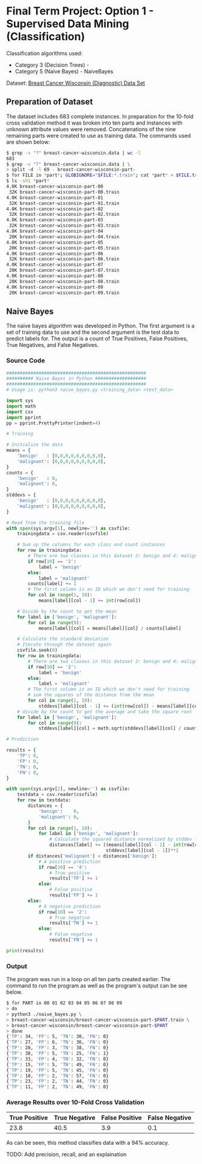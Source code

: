 # Final Term Project: Option 1 - Supervised Data Mining (Classification)

Classification algorithms used:

* Category 3 (Decision Trees) -
* Category 5 (Naive Bayes) - NaiveBayes

Dataset: [Breast Cancer Wisconsin (Diagnostic) Data Set](http://archive.ics.uci.edu/ml/datasets/Breast+Cancer+Wisconsin+%28Diagnostic%29)

## Preparation of Dataset

The dataset includes 683 complete instances. In preparation for the 10-fold cross
validation method it was broken into ten parts and instances with unknown
attribute values were removed. Concatenations of the nine remaining parts were
created to use as training data. The commands used are shown below:

```bash
$ grep -v "?" breast-cancer-wisconsin.data | wc -l
683
$ grep -v "?" breast-cancer-wisconsin.data | \
> split -d -l 69 - breast-cancer-wisconsin-part-
$ for FILE in *part*; GLOBIGNORE="$FILE:*.train"; cat *part* > $FILE.train; done
$ ls -sh1 *part*
4.0K breast-cancer-wisconsin-part-00
 32K breast-cancer-wisconsin-part-00.train
4.0K breast-cancer-wisconsin-part-01
 32K breast-cancer-wisconsin-part-01.train
4.0K breast-cancer-wisconsin-part-02
 32K breast-cancer-wisconsin-part-02.train
4.0K breast-cancer-wisconsin-part-03
 32K breast-cancer-wisconsin-part-03.train
4.0K breast-cancer-wisconsin-part-04
 20K breast-cancer-wisconsin-part-04.train
4.0K breast-cancer-wisconsin-part-05
 20K breast-cancer-wisconsin-part-05.train
4.0K breast-cancer-wisconsin-part-06
 32K breast-cancer-wisconsin-part-06.train
4.0K breast-cancer-wisconsin-part-07
 20K breast-cancer-wisconsin-part-07.train
4.0K breast-cancer-wisconsin-part-08
 20K breast-cancer-wisconsin-part-08.train
4.0K breast-cancer-wisconsin-part-09
 20K breast-cancer-wisconsin-part-09.train
```

## Naive Bayes

The naive bayes algorithm was developed in Python. The first argument is a set
of training data to use and the second argument is the test data to predict
labels for. The output is a count of True Positives, False Positives, True
Negatives, and False Negatives.

### Source Code

```python
####################################################
########## Naive Bayes in Python ###################
####################################################
# Usage is: python3 naive_bayes.py <training_data> <test_data>

import sys
import math
import csv
import pprint
pp = pprint.PrettyPrinter(indent=4)

# Training

# Initialize the data
means = {
    'benign'   : [0,0,0,0,0,0,0,0,0],
    'malignant': [0,0,0,0,0,0,0,0,0],
}
counts = {
    'benign'   : 0,
    'malignant': 0,
}
stddevs = {
    'benign'   : [0,0,0,0,0,0,0,0,0],
    'malignant': [0,0,0,0,0,0,0,0,0],
}

# Read from the training file
with open(sys.argv[1], newline='') as csvfile:
    trainingdata = csv.reader(csvfile)

    # Sum up the columns for each class and count instances
    for row in trainingdata:
        # There are two classes in this dataset 2: benign and 4: malignant
        if row[10] == '2':
            label = 'benign'
        else:
            label = 'malignant'
        counts[label] += 1
        # The first column is an ID which we don't need for training
        for col in range(1, 10):
            means[label][col - 1] += int(row[col])

    # Divide by the count to get the mean
    for label in ['benign', 'malignant']:
        for col in range(9):
            means[label][col] = means[label][col] / counts[label]

    # Calculate the standard deviation
    # Iterate through the dataset again
    csvfile.seek(0)
    for row in trainingdata:
        # There are two classes in this dataset 2: benign and 4: malignant
        if row[10] == '2':
            label = 'benign'
        else:
            label = 'malignant'
        # The first column is an ID which we don't need for training
        # sum the squares of the distance from the mean
        for col in range(1, 10):
            stddevs[label][col - 1] += (int(row[col]) - means[label][col - 1])**2
    # divide by the count to get the average and take the square root
    for label in ['benign', 'malignant']:
        for col in range(9):
            stddevs[label][col] = math.sqrt(stddevs[label][col] / counts[label])

# Prediction

results = {
    'TP': 0,
    'FP': 0,
    'TN': 0,
    'FN': 0,
}

with open(sys.argv[2], newline='') as csvfile:
    testdata = csv.reader(csvfile)
    for row in testdata:
        distances = {
            'benign':    0,
            'malignant': 0,
        }
        for col in range(1, 10):
            for label in ['benign', 'malignant']:
                # Calculate the squared distance normalized by stddev for each
                distances[label] += ((means[label][col - 1] - int(row[col])) /
                                     stddevs[label][col - 1])**2
        if distances['malignant'] < distances['benign']:
            # A positive prediction
            if row[10] == '4':
                # True positive
                results['TP'] += 1
            else:
                # False positive
                results['FP'] += 1
        else:
            # A negative prediction
            if row[10] == '2':
                # True negative
                results['TN'] += 1
            else:
                # False negative
                results['FN'] += 1

print(results)
```

### Output

The program was run in a loop on all ten parts created earlier. The command to
run the program as well as the program's output can be see below.

```bash
$ for PART in 00 01 02 03 04 05 06 07 08 09
> do
> python3 ./naive_bayes.py \
> breast-cancer-wisconsin/breast-cancer-wisconsin-part-$PART.train \
> breast-cancer-wisconsin/breast-cancer-wisconsin-part-$PART
> done
{'TP': 34, 'FP': 5, 'TN': 30, 'FN': 0}
{'TP': 27, 'FP': 6, 'TN': 36, 'FN': 0}
{'TP': 28, 'FP': 3, 'TN': 38, 'FN': 0}
{'TP': 38, 'FP': 5, 'TN': 25, 'FN': 1}
{'TP': 33, 'FP': 4, 'TN': 32, 'FN': 0}
{'TP': 15, 'FP': 5, 'TN': 49, 'FN': 0}
{'TP': 19, 'FP': 5, 'TN': 45, 'FN': 0}
{'TP': 10, 'FP': 2, 'TN': 57, 'FN': 0}
{'TP': 23, 'FP': 2, 'TN': 44, 'FN': 0}
{'TP': 11, 'FP': 2, 'TN': 49, 'FN': 0}
```

### Average Results over 10-Fold Cross Validation

| True Positive | True Negative | False Positive | False Negative |
| ------------- | ------------- | -------------- | -------------- |
| 23.8          | 40.5          | 3.9            | 0.1            |

As can be seen, this method classifies data with a 94% accuracy.

TODO: Add precision, recall, and an explaination
